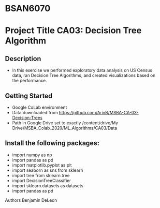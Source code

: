 # BSAN6070

# Project Title CA03: Decision Tree Algorithm

## Description
* In this exercise we performed exploratory data analysis on US Census data, ran Decision Tree Algorithms, and created visualizations based on the performance.

## Getting Started
* Google CoLab environment
* Data downloaded from https://github.com/ArinB/MSBA-CA-03-Decision-Trees
* Path in Google Drive set to exactly /content/drive/My Drive/MSBA_Colab_2020/ML_Algorithms/CA03/Data

## Install the following packages:
* import numpy as np 
* import pandas as pd 
* import matplotlib.pyplot as plt 
* import seaborn as sns from sklearn 
* import tree from sklearn.tree 
* import DecisionTreeClassifier 
* import sklearn.datasets as datasets 
* import pandas as pd

Authors
Benjamin DeLeon
